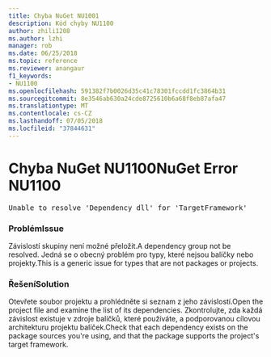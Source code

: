 ```yaml
---
title: Chyba NuGet NU1001
description: Kód chyby NU1100
author: zhili1208
ms.author: lzhi
manager: rob
ms.date: 06/25/2018
ms.topic: reference
ms.reviewer: anangaur
f1_keywords:
- NU1100
ms.openlocfilehash: 591382f7b0026d35c41c78301fccdd1fc3864b31
ms.sourcegitcommit: 8e3546ab630a24cde8725610b6a68f8eb87afa47
ms.translationtype: MT
ms.contentlocale: cs-CZ
ms.lasthandoff: 07/05/2018
ms.locfileid: "37844631"
---
```

# <a name="nuget-error-nu1100"></a><span data-ttu-id="391a8-103">Chyba NuGet NU1100</span><span class="sxs-lookup"><span data-stu-id="391a8-103">NuGet Error NU1100</span></span>

<pre>Unable to resolve 'Dependency dll' for 'TargetFramework'</pre>

### <a name="issue"></a><span data-ttu-id="391a8-104">Problém</span><span class="sxs-lookup"><span data-stu-id="391a8-104">Issue</span></span>
<span data-ttu-id="391a8-105">Závislostí skupiny není možné přeložit.</span><span class="sxs-lookup"><span data-stu-id="391a8-105">A dependency group not be resolved.</span></span> <span data-ttu-id="391a8-106">Jedná se o obecný problém pro typy, které nejsou balíčky nebo projekty.</span><span class="sxs-lookup"><span data-stu-id="391a8-106">This is a generic issue for types that are not packages or projects.</span></span>

### <a name="solution"></a><span data-ttu-id="391a8-107">Řešení</span><span class="sxs-lookup"><span data-stu-id="391a8-107">Solution</span></span>
<span data-ttu-id="391a8-108">Otevřete soubor projektu a prohlédněte si seznam z jeho závislostí.</span><span class="sxs-lookup"><span data-stu-id="391a8-108">Open the project file and examine the list of its dependencies.</span></span> <span data-ttu-id="391a8-109">Zkontrolujte, zda každá závislost existuje v zdroje balíčků, které používáte, a podporovanou cílovou architekturu projektu balíček.</span><span class="sxs-lookup"><span data-stu-id="391a8-109">Check that each dependency exists on the package sources you're using, and that the package supports the project's target framework.</span></span>